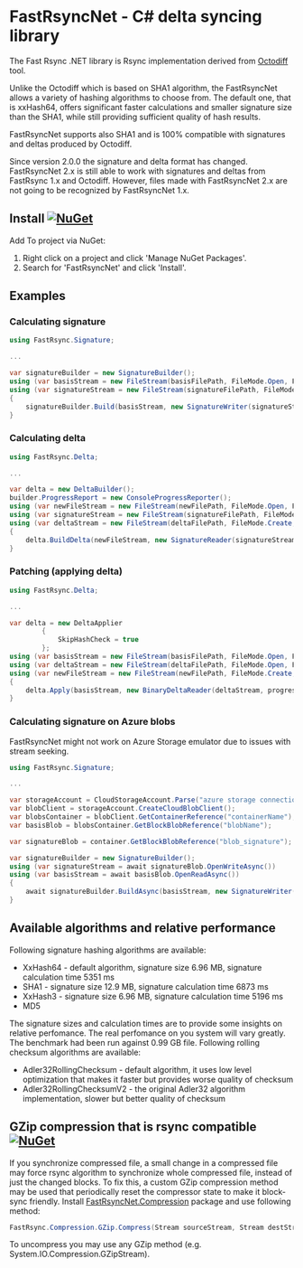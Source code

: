 # FastRsyncNet - C# delta syncing library

The Fast Rsync .NET library is Rsync implementation derived from [Octodiff](https://github.com/OctopusDeploy/Octodiff) tool.

Unlike the Octodiff which is based on SHA1 algorithm, the FastRsyncNet allows a variety of hashing algorithms to choose from.
The default one, that is xxHash64, offers significant faster calculations and smaller signature size than the SHA1, while still providing sufficient quality of hash results.

FastRsyncNet supports also SHA1 and is 100% compatible with signatures and deltas produced by Octodiff.

Since version 2.0.0 the signature and delta format has changed. FastRsyncNet 2.x is still able to work with signatures and deltas from FastRsync 1.x and Octodiff. However, files made with FastRsyncNet 2.x are not going to be recognized by FastRsyncNet 1.x.

## Install [![NuGet](https://img.shields.io/nuget/v/FastRsyncNet.svg?style=flat)](https://www.nuget.org/packages/FastRsyncNet/)
Add To project via NuGet:  
1. Right click on a project and click 'Manage NuGet Packages'.  
2. Search for 'FastRsyncNet' and click 'Install'.  

## Examples

### Calculating signature

```csharp
using FastRsync.Signature;

...

var signatureBuilder = new SignatureBuilder();
using (var basisStream = new FileStream(basisFilePath, FileMode.Open, FileAccess.Read, FileShare.Read))
using (var signatureStream = new FileStream(signatureFilePath, FileMode.Create, FileAccess.Write, FileShare.Read))
{
    signatureBuilder.Build(basisStream, new SignatureWriter(signatureStream));
}
```

### Calculating delta

```csharp
using FastRsync.Delta;

...

var delta = new DeltaBuilder();
builder.ProgressReport = new ConsoleProgressReporter();
using (var newFileStream = new FileStream(newFilePath, FileMode.Open, FileAccess.Read, FileShare.Read))
using (var signatureStream = new FileStream(signatureFilePath, FileMode.Open, FileAccess.Read, FileShare.Read))
using (var deltaStream = new FileStream(deltaFilePath, FileMode.Create, FileAccess.Write, FileShare.Read))
{
    delta.BuildDelta(newFileStream, new SignatureReader(signatureStream, delta.ProgressReporter), new AggregateCopyOperationsDecorator(new BinaryDeltaWriter(deltaStream)));
}
```

### Patching (applying delta)

```csharp
using FastRsync.Delta;

...

var delta = new DeltaApplier
        {
            SkipHashCheck = true
        };
using (var basisStream = new FileStream(basisFilePath, FileMode.Open, FileAccess.Read, FileShare.Read))
using (var deltaStream = new FileStream(deltaFilePath, FileMode.Open, FileAccess.Read, FileShare.Read))
using (var newFileStream = new FileStream(newFilePath, FileMode.Create, FileAccess.ReadWrite, FileShare.Read))
{
    delta.Apply(basisStream, new BinaryDeltaReader(deltaStream, progressReporter), newFileStream);
}
```
### Calculating signature on Azure blobs

FastRsyncNet might not work on Azure Storage emulator due to issues with stream seeking.

```csharp
using FastRsync.Signature;

...

var storageAccount = CloudStorageAccount.Parse("azure storage connectionstring");
var blobClient = storageAccount.CreateCloudBlobClient();
var blobsContainer = blobClient.GetContainerReference("containerName");
var basisBlob = blobsContainer.GetBlockBlobReference("blobName");

var signatureBlob = container.GetBlockBlobReference("blob_signature");

var signatureBuilder = new SignatureBuilder();
using (var signatureStream = await signatureBlob.OpenWriteAsync())
using (var basisStream = await basisBlob.OpenReadAsync())
{
    await signatureBuilder.BuildAsync(basisStream, new SignatureWriter(signatureStream));
}
```

## Available algorithms and relative performance

Following signature hashing algorithms are available:

 * XxHash64 - default algorithm, signature size 6.96 MB, signature calculation time 5351 ms
 * SHA1 - signature size 12.9 MB, signature calculation time 6873 ms
 * XxHash3 - signature size 6.96 MB, signature calculation time 5196 ms
 * MD5

The signature sizes and calculation times are to provide some insights on relative perfomance. The real perfomance on you system will vary greatly. The benchmark had been run against 0.99 GB file.
Following rolling checksum algorithms are available:

 * Adler32RollingChecksum - default algorithm, it uses low level optimization that makes it faster but provides worse quality of checksum
 * Adler32RollingChecksumV2 - the original Adler32 algorithm implementation, slower but better quality of checksum 

## GZip compression that is rsync compatible [![NuGet](https://img.shields.io/nuget/v/FastRsyncNet.Compression.svg?style=flat)](https://www.nuget.org/packages/FastRsyncNet.Compression/)
If you synchronize compressed file, a small change in a compressed file may force rsync algorithm to synchronize whole compressed file, instead of just the changed blocks. To fix this, a custom GZip compression method may be used that periodically reset the compressor state to make it block-sync friendly. Install [FastRsyncNet.Compression](https://www.nuget.org/packages/FastRsyncNet.Compression/) package and use following method:
```csharp
FastRsync.Compression.GZip.Compress(Stream sourceStream, Stream destStream)
```
To uncompress you may use any GZip method (e.g. System.IO.Compression.GZipStream).
